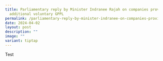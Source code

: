 ```yaml
---
title: Parliamentary reply by Minister Indranee Rajah on companies providing the
  additional voluntary GPPL
permalink: /parliamentary-reply-by-minister-indranee-on-companies-providing-the-additional-voluntary-gppl/
date: 2024-04-02
layout: post
description: ""
image: ""
variant: tiptap
---
```

<p>Test</p>